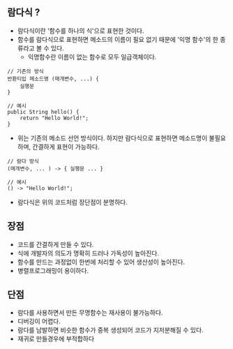 ## 람다식 ? 
* 람다식이란 '함수를 하나의 식'으로 표현한 것이다.
* 함수를 람다식으로 표현하면 메소드의 이름이 필요 없기 때문에 '익명 함수'의 한 종류라고 볼 수 있다.
  * 익명함수란 이름이 없는 함수로 모두 일급객체이다.
 
```
// 기존의 방식
반환티입 메소드명 (매개변수, ...) {
	실행문
}

// 예시
public String hello() {
    return "Hello World!";
}
```

* 위는 기존의 메소드 선언 방식이다. 하지만 람다식으로 표현하면 메소드명이 불필요 하며, 간결하게 표현이 가능하다.
```
// 람다 방식
(매개변수, ... ) -> { 실행문 ... }

// 예시
() -> "Hello World!";
```
* 람다식은 위의 코드처럼 장단점이 분명하다.

## 장점
* 코드를 간결하게 만들 수 있다.
* 식에 개발자의 의도가 명확히 드러나 가독성이 높아진다.
* 함수를 만드는 과정없이 한번에 처리할 수 있어 생산성이 높아진다.
* 병렬프로그래밍이 용이하다.

## 단점
* 람다를 사용하면서 만든 무명함수는 재사용이 불가능하다.
* 디버깅이 어렵다.
* 람다를 남발하면 비슷한 함수가 중복 생성되어 코드가 지저분해질 수 있다.
* 재귀로 만들경우에 부적합하다
